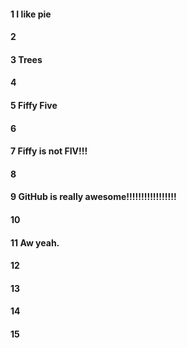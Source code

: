 #### 1 I like pie
#### 2
#### 3 Trees
#### 4
#### 5 Fiffy Five
#### 6
#### 7 Fiffy is not FIV!!!
#### 8
#### 9 GitHub is really awesome!!!!!!!!!!!!!!!!!
#### 10
#### 11 Aw yeah.
#### 12
#### 13
#### 14
#### 15